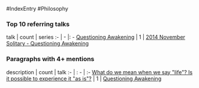 #IndexEntry #Philosophy

### Top 10 referring talks
talk | count | series
:- | - |: -
<a data-href="Questioning Awakening" href="Questioning+Awakening" class="internal-link">Questioning Awakening</a> | 1 | <a data-href="2014 November Solitary - Questioning Awakening" href="2014+November+Solitary+-+Questioning+Awakening" class="internal-link">2014 November Solitary - Questioning Awakening</a>

### Paragraphs with 4+ mentions
description | count | talk
:- | : - | :-
<a aria-label-position="top" aria-label="Questioning Awakening > What do we mean when we say life Is it possible to experience it as is" data-href="Questioning Awakening#What do we mean when we say life Is it possible to experience it as is" href="Questioning+Awakening#What+do+we+mean+when+we+say+%22life%22+Is+it+possible+to+experience+it+%22as+is%22" class="internal-link">What do we mean when we say &quot;life&quot;? Is it possible to experience it &quot;as is&quot;?</a> | 1 | <a data-href="Questioning Awakening" href="Questioning+Awakening" class="internal-link">Questioning Awakening</a>

